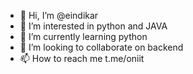 - 👋 Hi, I’m @eindikar
- 👀 I’m interested in python and JAVA
- 🌱 I’m currently learning python
- 💞️ I’m looking to collaborate on backend
- 📫 How to reach me t.me/oniit

<!---
eindikar/eindikar is a ✨ special ✨ repository because its `README.md` (this file) appears on your GitHub profile.
You can click the Preview link to take a look at your changes.
--->
